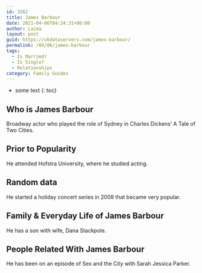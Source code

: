 ```yaml
---
id: 3262
title: James Barbour
date: 2021-04-06T04:24:31+00:00
author: Laima
layout: post
guid: https://ukdataservers.com/james-barbour/
permalink: /04/06/james-barbour
tags:
  - Is Married?
  - Is Single?
  - Relationships
category: Family Guides
---
```


* some text
{: toc}


## Who is James Barbour
                  
                  
                  
Broadway actor who played the role of Sydney in Charles Dickens&#8217; A Tale of Two Cities.
                  
              
            
              
            
                
                
                
## Prior to Popularity
                  
                  
                  
He attended Hofstra University, where he studied acting.
                  
              
            
              
            
                
                
                
## Random data
                  
                  
                  
He started a holiday concert series in 2008 that became very popular.
                  
              
            
              
            
                
                
                
## Family & Everyday Life of James Barbour
                  
                  
                  
He has a son with wife, Dana Stackpole.
                  
              
            
              
            
                
                
                
## People Related With James Barbour
                  
                  
                  
He has been on an episode of Sex and the City with Sarah Jessica Parker.
                  
              
            
              
            
                
              
            
              
              
            
            
              
            
          
          
          